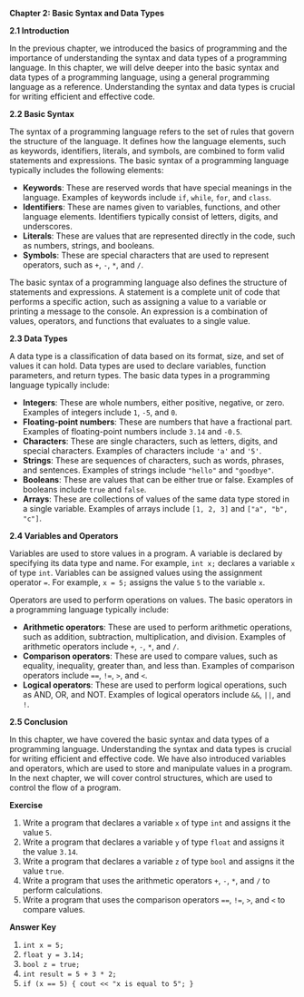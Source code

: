 <p><strong>Chapter 2: Basic Syntax and Data Types</strong></p>

<p><strong>2.1 Introduction</strong></p>

<p>In the previous chapter, we introduced the basics of programming and the importance of understanding the syntax and data types of a programming language. In this chapter, we will delve deeper into the basic syntax and data types of a programming language, using a general programming language as a reference. Understanding the syntax and data types is crucial for writing efficient and effective code.</p>

<p><strong>2.2 Basic Syntax</strong></p>

<p>The syntax of a programming language refers to the set of rules that govern the structure of the language. It defines how the language elements, such as keywords, identifiers, literals, and symbols, are combined to form valid statements and expressions. The basic syntax of a programming language typically includes the following elements:</p>

<ul>
<li><strong>Keywords</strong>: These are reserved words that have special meanings in the language. Examples of keywords include <code>if</code>, <code>while</code>, <code>for</code>, and <code>class</code>.</li>
<li><strong>Identifiers</strong>: These are names given to variables, functions, and other language elements. Identifiers typically consist of letters, digits, and underscores.</li>
<li><strong>Literals</strong>: These are values that are represented directly in the code, such as numbers, strings, and booleans.</li>
<li><strong>Symbols</strong>: These are special characters that are used to represent operators, such as <code>+</code>, <code>-</code>, <code>*</code>, and <code>/</code>.</li>
</ul>

<p>The basic syntax of a programming language also defines the structure of statements and expressions. A statement is a complete unit of code that performs a specific action, such as assigning a value to a variable or printing a message to the console. An expression is a combination of values, operators, and functions that evaluates to a single value.</p>

<p><strong>2.3 Data Types</strong></p>

<p>A data type is a classification of data based on its format, size, and set of values it can hold. Data types are used to declare variables, function parameters, and return types. The basic data types in a programming language typically include:</p>

<ul>
<li><strong>Integers</strong>: These are whole numbers, either positive, negative, or zero. Examples of integers include <code>1</code>, <code>-5</code>, and <code>0</code>.</li>
<li><strong>Floating-point numbers</strong>: These are numbers that have a fractional part. Examples of floating-point numbers include <code>3.14</code> and <code>-0.5</code>.</li>
<li><strong>Characters</strong>: These are single characters, such as letters, digits, and special characters. Examples of characters include <code>'a'</code> and <code>'5'</code>.</li>
<li><strong>Strings</strong>: These are sequences of characters, such as words, phrases, and sentences. Examples of strings include <code>"hello"</code> and <code>"goodbye"</code>.</li>
<li><strong>Booleans</strong>: These are values that can be either true or false. Examples of booleans include <code>true</code> and <code>false</code>.</li>
<li><strong>Arrays</strong>: These are collections of values of the same data type stored in a single variable. Examples of arrays include <code>[1, 2, 3]</code> and <code>["a", "b", "c"]</code>.</li>
</ul>

<p><strong>2.4 Variables and Operators</strong></p>

<p>Variables are used to store values in a program. A variable is declared by specifying its data type and name. For example, <code>int x;</code> declares a variable <code>x</code> of type <code>int</code>. Variables can be assigned values using the assignment operator <code>=</code>. For example, <code>x = 5;</code> assigns the value <code>5</code> to the variable <code>x</code>.</p>

<p>Operators are used to perform operations on values. The basic operators in a programming language typically include:</p>

<ul>
<li><strong>Arithmetic operators</strong>: These are used to perform arithmetic operations, such as addition, subtraction, multiplication, and division. Examples of arithmetic operators include <code>+</code>, <code>-</code>, <code>*</code>, and <code>/</code>.</li>
<li><strong>Comparison operators</strong>: These are used to compare values, such as equality, inequality, greater than, and less than. Examples of comparison operators include <code>==</code>, <code>!=</code>, <code>&gt;</code>, and <code>&lt;</code>.</li>
<li><strong>Logical operators</strong>: These are used to perform logical operations, such as AND, OR, and NOT. Examples of logical operators include <code>&amp;&amp;</code>, <code>||</code>, and <code>!</code>.</li>
</ul>

<p><strong>2.5 Conclusion</strong></p>

<p>In this chapter, we have covered the basic syntax and data types of a programming language. Understanding the syntax and data types is crucial for writing efficient and effective code. We have also introduced variables and operators, which are used to store and manipulate values in a program. In the next chapter, we will cover control structures, which are used to control the flow of a program.</p>

<p><strong>Exercise</strong></p>

<ol>
<li>Write a program that declares a variable <code>x</code> of type <code>int</code> and assigns it the value <code>5</code>.</li>
<li>Write a program that declares a variable <code>y</code> of type <code>float</code> and assigns it the value <code>3.14</code>.</li>
<li>Write a program that declares a variable <code>z</code> of type <code>bool</code> and assigns it the value <code>true</code>.</li>
<li>Write a program that uses the arithmetic operators <code>+</code>, <code>-</code>, <code>*</code>, and <code>/</code> to perform calculations.</li>
<li>Write a program that uses the comparison operators <code>==</code>, <code>!=</code>, <code>&gt;</code>, and <code>&lt;</code> to compare values.</li>
</ol>

<p><strong>Answer Key</strong></p>

<ol>
<li><code>int x = 5;</code></li>
<li><code>float y = 3.14;</code></li>
<li><code>bool z = true;</code></li>
<li><code>int result = 5 + 3 * 2;</code></li>
<li><code>if (x == 5) { cout &lt;&lt; "x is equal to 5"; }</code></li>
</ol>
